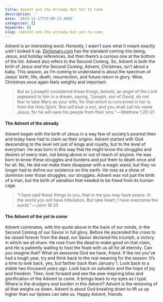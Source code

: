 ```yaml
---
title: Advent and the Already But Yet to Come
description: ''
date: '2013-12-17T15:00:23.000Z'
categories: []
keywords: []
slug: /advent-and-the-already-but-yet-to-come
---
```

Advent is an interesting word. Honestly, I wasn’t sure what it meant exactly until I looked it up. [Dictionary.com](http://dictionary.reference.com/browse/advent?s=t) has the standard coming into being, Jesus, and holiday references, but then there’s a curious one at the bottom of the list. Advent also refers to the Second Coming. So, Advent is both the birth of Jesus _and_ the Second Coming. Advent, Christmas, isn’t about a baby. This season, as I’m coming to understand is about the spectrum of Jesus’ birth, life, death, resurrection, and future return in glory. Wow, Christmas once again feels weighty and important.
> But as \[Joseph\] considered these things, behold, an angel of the Lord appeared to him in a dream, saying, “Joseph, son of David, do not fear to take Mary as your wife, for that which is conceived in her is from the Holy Spirit. She will bear a son, and you shall call his name Jesus, for he will save his people from their sins.” — Matthew 1:20–21
#### The Advent of the already
Advent began with the birth of Jesus in a way few of society’s poorest then and today have had to claim as their origins. Advent started with God descending to the level not just of kings and royalty, but to the level of everyman. He was born in this way that He might know the struggles and desires of every man, not being above or out of reach of anyone. He was born to know these struggles and burdens and put them to death once and for all. No, He did not make them disappear with a magic wand, but they no longer had to define our existence on this earth. He rose as a show of dominion over those struggles, our struggles. Advent was not just the birth of a man, but the birth of salvation that needed to be freed from its human cage.
> “I have said these things to you, that in me you may have peace. In the world you will have tribulation. But take heart; I have overcome the world.” — John 16:33
#### The Advent of the yet to come
Advent culminates, with the quote above in the back of our minds, in the Second Coming of our Savior in full glory. Before He ascended the cross to be raised forever from the dead, our Savior declared His triumph, a victory in which we all share. He rose from the dead to make good on that claim, and He is patiently waiting to host the feast with us all for all eternity. Can you imagine that? What an awesome God we have, friend.
If like me you’ve had a tough year, try and think back to the real meaning for the season. It’s a time to look back, yes, but farther back than January 1. Look back to a stable two thousand years ago. Look back on salvation and the hope of joy and freedom. Then, look forward and see the awe-inspiring bliss and glorification of the Advent to come. It brings tears to my eyes as I type. Where is the drudgery and burden in this Advent? Advent is the removing of all that weighs us down. Advent is about God kneeling down to lift us up higher than our tiptoes can take us. Happy Advent, friends.

